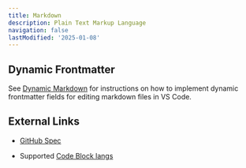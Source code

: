 ```yaml
---
title: Markdown
description: Plain Text Markup Language
navigation: false
lastModified: '2025-01-08'
---
```


## Dynamic Frontmatter

See [Dynamic Markdown](../../tooling/vscode/dynamic-markdown) for instructions on how to implement dynamic frontmatter fields for editing markdown files in VS Code.

## External Links

- [GitHub Spec](https://github.github.com/gfm/)

- Supported [Code Block langs](https://github.com/jincheng9/markdown_supported_languages)
